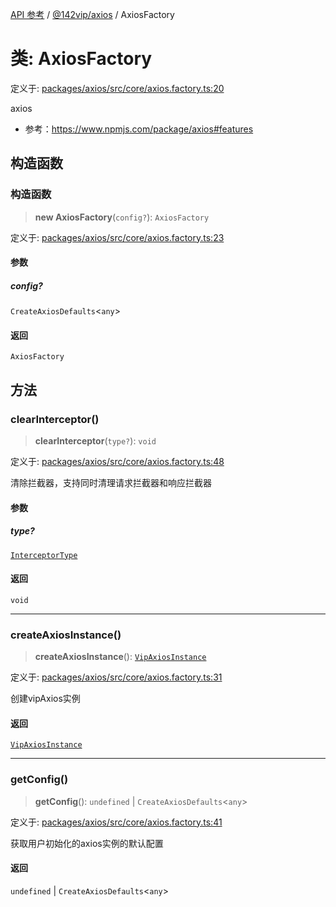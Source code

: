 [API 参考](../../../index.md) / [@142vip/axios](../index.md) / AxiosFactory

# 类: AxiosFactory

定义于: [packages/axios/src/core/axios.factory.ts:20](https://github.com/142vip/core-x/blob/d4a5b2e7c860b49a40d6ff85745b241507ccf1fd/packages/axios/src/core/axios.factory.ts#L20)

axios
- 参考：https://www.npmjs.com/package/axios#features

## 构造函数

### 构造函数

> **new AxiosFactory**(`config?`): `AxiosFactory`

定义于: [packages/axios/src/core/axios.factory.ts:23](https://github.com/142vip/core-x/blob/d4a5b2e7c860b49a40d6ff85745b241507ccf1fd/packages/axios/src/core/axios.factory.ts#L23)

#### 参数

##### config?

`CreateAxiosDefaults`\<`any`\>

#### 返回

`AxiosFactory`

## 方法

### clearInterceptor()

> **clearInterceptor**(`type?`): `void`

定义于: [packages/axios/src/core/axios.factory.ts:48](https://github.com/142vip/core-x/blob/d4a5b2e7c860b49a40d6ff85745b241507ccf1fd/packages/axios/src/core/axios.factory.ts#L48)

清除拦截器，支持同时清理请求拦截器和响应拦截器

#### 参数

##### type?

[`InterceptorType`](../enumerations/InterceptorType.md)

#### 返回

`void`

***

### createAxiosInstance()

> **createAxiosInstance**(): [`VipAxiosInstance`](../interfaces/VipAxiosInstance.md)

定义于: [packages/axios/src/core/axios.factory.ts:31](https://github.com/142vip/core-x/blob/d4a5b2e7c860b49a40d6ff85745b241507ccf1fd/packages/axios/src/core/axios.factory.ts#L31)

创建vipAxios实例

#### 返回

[`VipAxiosInstance`](../interfaces/VipAxiosInstance.md)

***

### getConfig()

> **getConfig**(): `undefined` \| `CreateAxiosDefaults`\<`any`\>

定义于: [packages/axios/src/core/axios.factory.ts:41](https://github.com/142vip/core-x/blob/d4a5b2e7c860b49a40d6ff85745b241507ccf1fd/packages/axios/src/core/axios.factory.ts#L41)

获取用户初始化的axios实例的默认配置

#### 返回

`undefined` \| `CreateAxiosDefaults`\<`any`\>
